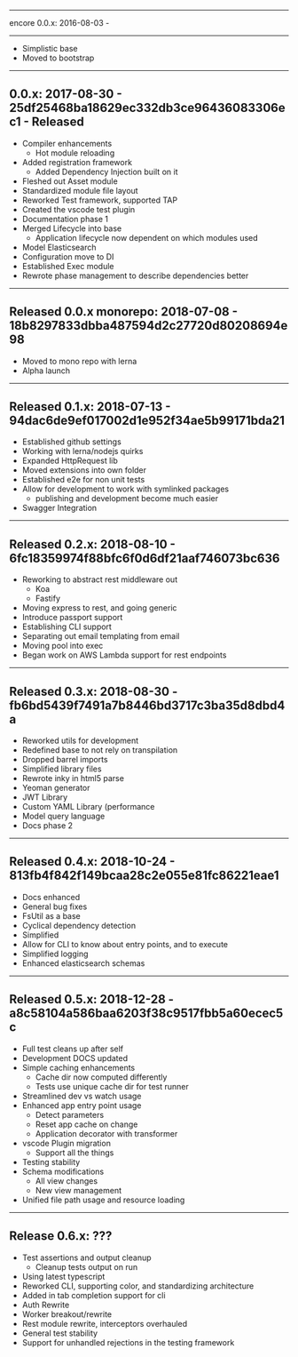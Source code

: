 --------------------------------------------------
encore 0.0.x: 2016-08-03 - 

--------------------------------------------------
* Simplistic base
* Moved to bootstrap

--------------------------------------------------
0.0.x: 2017-08-30 - 25df25468ba18629ec332db3ce96436083306ec1 - Released 
--------------------------------------------------

* Compiler enhancements
  * Hot module reloading
* Added registration framework
  * Added Dependency Injection built on it
* Fleshed out Asset module
* Standardized module file layout
* Reworked Test framework, supported TAP
* Created the vscode test plugin
* Documentation phase 1
* Merged Lifecycle into base
    * Application lifecycle now dependent on which modules used
* Model Elasticsearch
* Configuration move to DI
* Established Exec module 
* Rewrote phase management to describe dependencies better

--------------------------------------------------
Released 0.0.x monorepo: 2018-07-08 - 18b8297833dbba487594d2c27720d80208694e98
--------------------------------------------------

* Moved to mono repo with lerna 
* Alpha launch

--------------------------------------------------
Released 0.1.x: 2018-07-13 - 94dac6de9ef017002d1e952f34ae5b99171bda21
--------------------------------------------------

* Established github settings
* Working with lerna/nodejs quirks
* Expanded HttpRequest lib
* Moved extensions into own folder
* Established e2e for non unit tests
* Allow for development to work with symlinked packages
  * publishing and development become much easier
* Swagger Integration 

--------------------------------------------------
Released 0.2.x:  2018-08-10 - 6fc18359974f88bfc6f0d6df21aaf746073bc636
--------------------------------------------------

* Reworking to abstract rest middleware out
   * Koa
   * Fastify
* Moving express to rest, and going generic
* Introduce passport support
* Establishing CLI support
* Separating out email templating from email
* Moving pool into exec
* Began work on AWS Lambda support for rest endpoints
 
--------------------------------------------------
Released 0.3.x: 2018-08-30 - fb6bd5439f7491a7b8446bd3717c3ba35d8dbd4a
--------------------------------------------------

* Reworked utils for development
* Redefined base to not rely on transpilation
* Dropped barrel imports
* Simplified library files
* Rewrote inky in html5 parse
* Yeoman generator
* JWT Library
* Custom YAML Library (performance
* Model query language
* Docs phase 2

--------------------------------------------------
Released 0.4.x: 2018-10-24 - 813fb4f842f149bcaa28c2e055e81fc86221eae1
--------------------------------------------------
  
* Docs enhanced
* General bug fixes
* FsUtil as a base
* Cyclical dependency detection
* Simplified 
* Allow for CLI to know about entry points, and to execute
* Simplified logging
* Enhanced elasticsearch schemas

--------------------------------------------------
Released  0.5.x: 2018-12-28 - a8c58104a586baa6203f38c9517fbb5a60ecec5c
--------------------------------------------------

* Full test cleans up after self
* Development DOCS updated
* Simple caching enhancements
  * Cache dir now computed differently
  * Tests use unique cache dir for test runner
* Streamlined dev vs watch usage
* Enhanced app entry point usage
   * Detect parameters
   * Reset app cache on change
   * Application decorator with transformer
* vscode Plugin migration
  * Support all the things
* Testing stability
* Schema modifications
  * All view changes
  * New view management
* Unified file path usage and resource loading

------------------------------------------------------
Release 0.6.x: ???
------------------------------------------------------
* Test assertions and output cleanup
  * Cleanup tests output on run
* Using latest typescript
* Reworked CLI, supporting color, and standardizing architecture
* Added in tab completion support for cli
* Auth Rewrite
* Worker breakout/rewrite
* Rest module rewrite, interceptors overhauled
* General test stability
* Support for unhandled rejections in the testing framework

